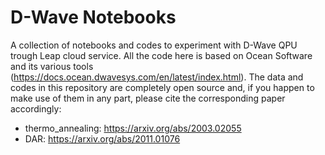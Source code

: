 # D-Wave Notebooks
A collection of notebooks and codes to experiment with D-Wave QPU trough Leap cloud service.
All the code here is based on Ocean Software and its various tools (https://docs.ocean.dwavesys.com/en/latest/index.html).
The data and codes in this repository are completely open source and, if you happen to make use of them in any part, please cite the corresponding paper accordingly:

- thermo_annealing: https://arxiv.org/abs/2003.02055
- DAR: https://arxiv.org/abs/2011.01076
